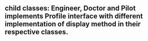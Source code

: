 ## child classes: Engineer, Doctor and Pilot implements Profile interface with different implementation of display method in their respective classes.
